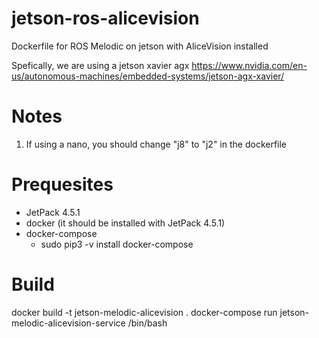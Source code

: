 # jetson-ros-alicevision
Dockerfile for ROS Melodic on jetson with AliceVision installed

Spefically, we are using a jetson xavier agx
https://www.nvidia.com/en-us/autonomous-machines/embedded-systems/jetson-agx-xavier/

# Notes
1. If using a nano, you should change "j8" to "j2" in the dockerfile


# Prequesites
* JetPack 4.5.1
* docker (it should be installed with JetPack 4.5.1)
* docker-compose 
  * sudo pip3 -v install docker-compose

# Build
docker build -t jetson-melodic-alicevision .
docker-compose run jetson-melodic-alicevision-service /bin/bash
